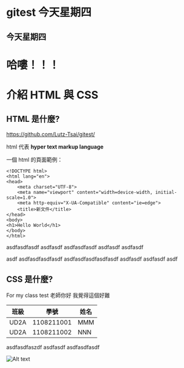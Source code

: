 # gitest 今天星期四
## 今天星期四
# 哈嘍！！！

# 介紹 HTML 與 CSS

## HTML 是什麼?

<https://github.com/Lutz-Tsai/gitest/>

html 代表 **hyper text markup language**

一個 html 的頁面範例：

    <!DOCTYPE html>
    <html lang="en">
    <head>
        <meta charset="UTF-8">
        <meta name="viewport" content="width=device-width, initial-scale=1.0">
        <meta http-equiv="X-UA-Compatible" content="ie=edge">
        <title>新文件</title>
    </head>
    <body>
    <h1>Hello World</h1>
    </body>
    </html>

asdfasdfasdf asdfasdf
asdfasdfasdf asdfasdf
asdfasdf

asdf asdfasdfasdfasdf
asdfasdfasdfasdfasdf
asdfasdf asdfasdf asdf

## CSS 是什麼?
For my class test
老師你好 我覺得這個好難

| 班級   |     學號   | 姓名    |
|--------|------------|--------|
| UD2A   | 1108211001 | MMM    |
| UD2A   | 1108211002 | NNN    |



asdfasdfaszdf asdfasdf
asdfasdfasdf

![Alt text](https://picsum.photos/500/400?random=1)
